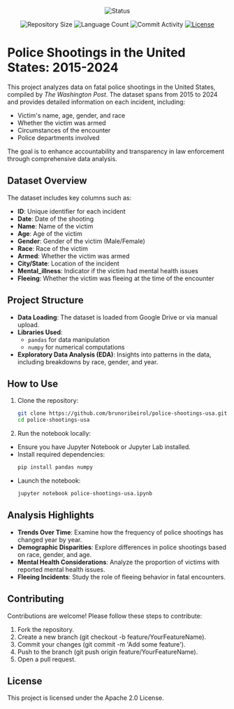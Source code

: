 <p align="center">
  <img
    src="https://img.shields.io/badge/Status-Finished%20-green?style=flat-square"
    alt="Status"
  />
</p>

<p align="center">
  <img
    src="https://img.shields.io/github/repo-size/brunoribeirol/police_shootings_usa?style=flat"
    alt="Repository Size"
  />
  <img
    src="https://img.shields.io/github/languages/count/brunoribeirol/police_shootings_usa?style=flat&logo=python"
    alt="Language Count"
  />
  <img
    src="https://img.shields.io/github/commit-activity/t/brunoribeirol/police_shootings_usa?style=flat&logo=github"
    alt="Commit Activity"
  />
  <a href="LICENSE.md"
    ><img
      src="https://img.shields.io/github/license/brunoribeirol/police_shootings_usa"
      alt="License"
  /></a>
</p>

# Police Shootings in the United States: 2015-2024

This project analyzes data on fatal police shootings in the United States, compiled by *The Washington Post*. The dataset spans from 2015 to 2024 and provides detailed information on each incident, including:

- Victim's name, age, gender, and race  
- Whether the victim was armed  
- Circumstances of the encounter  
- Police departments involved  

The goal is to enhance accountability and transparency in law enforcement through comprehensive data analysis.

## Dataset Overview

The dataset includes key columns such as:

- **ID**: Unique identifier for each incident  
- **Date**: Date of the shooting  
- **Name**: Name of the victim  
- **Age**: Age of the victim  
- **Gender**: Gender of the victim (Male/Female)  
- **Race**: Race of the victim  
- **Armed**: Whether the victim was armed  
- **City/State**: Location of the incident  
- **Mental_illness**: Indicator if the victim had mental health issues  
- **Fleeing**: Whether the victim was fleeing at the time of the encounter  

## Project Structure

- **Data Loading**: The dataset is loaded from Google Drive or via manual upload.  
- **Libraries Used**:  
  - `pandas` for data manipulation  
  - `numpy` for numerical computations  
- **Exploratory Data Analysis (EDA)**: Insights into patterns in the data, including breakdowns by race, gender, and year.  

## How to Use

1. Clone the repository:
   ```bash
   git clone https://github.com/brunoribeirol/police-shootings-usa.git
   cd police-shootings-usa
   ```
   
2. Run the notebook locally:
- Ensure you have Jupyter Notebook or Jupyter Lab installed.
- Install required dependencies:
  ```bash
  pip install pandas numpy
  ```
- Launch the notebook:
  ```bash
  jupyter notebook police-shootings-usa.ipynb
  ```
    
## Analysis Highlights
- **Trends Over Time**: Examine how the frequency of police shootings has changed year by year.
- **Demographic Disparities**: Explore differences in police shootings based on race, gender, and age.
- **Mental Health Considerations**: Analyze the proportion of victims with reported mental health issues.
- **Fleeing Incidents**: Study the role of fleeing behavior in fatal encounters.

## Contributing
Contributions are welcome! Please follow these steps to contribute:
1. Fork the repository.
2. Create a new branch (git checkout -b feature/YourFeatureName).
3. Commit your changes (git commit -m 'Add some feature').
4. Push to the branch (git push origin feature/YourFeatureName).
5. Open a pull request.
   
## License
This project is licensed under the Apache 2.0 License.


